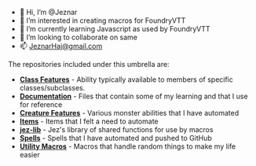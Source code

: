 - 👋 Hi, I’m @Jeznar
- 👀 I’m interested in creating macros for FoundryVTT
- 🌱 I’m currently learning Javascript as used by FoundryVTT
- 💞️ I’m looking to collaborate on same
- 📫 JeznarHaj@gmail.com 

<!---
Jeznar/Jeznar is a ✨ special ✨ repository because its `README.md` (this file) appears on your GitHub profile.
You can click the Preview link to take a look at your changes.
--->

The repositories included under this umbrella are:

* [**Class Features**](https://github.com/Jeznar/Class-Features) - Ability typically available to members of specific classes/subclasses.
* [**Documentation**](https://github.com/Jeznar/Documentation) - Files that contain some of my learning and that I use for reference
* [**Creature Features**](https://github.com/Jeznar/Creature-Features) - Various monster abilities that I have automated
* [**Items**](https://github.com/Jeznar/Items) - Items that I felt a need to automate
* [**jez-lib**](https://github.com/Jeznar/jez-lib) - Jez's library of shared functions for use by macros
* [**Spells**](https://github.com/Jeznar/Spells) - Spells that I have automated and pushed to GitHub
* [**Utility Macros**](https://github.com/Jeznar/Utility-Macros) - Macros that handle random things to make my life easier